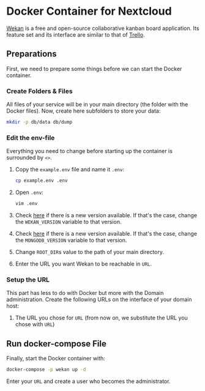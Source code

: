 # Docker Container for Nextcloud

[Wekan](https://www.github.com/wekan/wekan) is a free and open-source collaborative kanban board
application. Its feature set and its interface are similar to that of [Trello](https://trello.com/).

## Preparations

First, we need to prepare some things before we can start the Docker container.

### Create Folders & Files

All files of your service will be in your main directory (the folder with the Docker files). Now,
create here subfolders to store your data:

``` bash
mkdir -p db/data db/dump
```

### Edit the env-file

Everything you need to change before starting up the container is surrounded by `<>`.

1. Copy the `example.env` file and name it `.env`:

    ``` bash
    cp example.env .env
    ```

1. Open `.env`:

    ``` bash
    vim .env
    ```

1. Check [here](https://hub.docker.com/r/wekanteam/wekan/tags) if there is a new version available.
    If that's the case, change the `WEKAN_VERSION` variable to that version.

1. Check [here](https://hub.docker.com/_/mongo?tab=tags) if there is a new version available. If
    that's the case, change the `MONGODB_VERSION` variable to that version.

1. Change `ROOT_DIR`s value to the path of your main directory.

1. Enter the URL you want Wekan to be reachable in `URL`.

### Setup the URL

This part has less to do with Docker but more with the Domain administration. Create the following
URLs on the interface of your domain host:

1. The URL you chose for `URL` (from now on, we substitute the URL you chose with `URL`)

## Run docker-compose File

Finally, start the Docker container with:

``` bash
docker-compose -p wekan up -d
```

Enter your `URL` and create a user who becomes the administrator.
